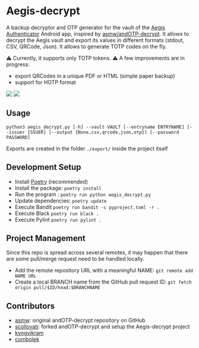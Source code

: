# Aegis-decrypt
A backup decryptor and OTP generator for the vault of the [Aegis Authenticator](https://github.com/beemdevelopment/Aegis/) Android app, inspired by [asmw/andOTP-decrypt](https://github.com/asmw/andOTP-decrypt). It allows to decrypt the Aegis vault and export its values in different formats (stdout, CSV, QRCode, Json). It allows to generate TOTP codes on the fly.

:warning: Currently, it supports only TOTP tokens.
:warning: A few improvements are in progress:
- export QRCodes in a unique PDF or HTML (simple paper backup)
- support for HOTP format

[![](https://img.shields.io/static/v1?label=Gitlab&message=Aegis-decrypt&style=for-the-badge&logo=gitlab)](https://gitlab.com/scollovati/Aegis-decrypt)
[![](https://img.shields.io/static/v1?label=Github&message=Aegis-decrypt&style=for-the-badge&logo=github)](https://github.com/scollovati/Aegis-decrypt)
## Usage
```
python3 aegis_decrypt.py [-h] --vault VAULT [--entryname ENTRYNAME] [--issuer ISSUER] [--output {None,csv,qrcode,json,otp}] [--password PASSWORD]
```
Exports are created in the folder `./export/` inside the project itself

## Development Setup

- Install [Poetry](https://python-poetry.org/docs/#installation)  (recommended)
- Install the package: `poetry install`
- Run the program : `poetry run python aegis_decrypt.py`
- Update dependencies: `poetry update`
- Execute Bandit `poetry run bandit -c pyproject.toml -r .`
- Execute Black `poetry run black .`
- Execute Pylint `poetry run pylint .`

## Project Management
Since this repo is spread across several remotes, it may happen that there are some pull/merge request need to be handled locally.
- Add the remote repository URL with a meaningful NAME: `git remote add NAME URL `
- Create a local BRANCH name from the GitHub pull request ID: `git fetch origin pull/$ID/head:$BRANCHNAME`

## Contributors
- [asmw](https://github.com/asmw): original andOTP-decrypt repository on GitHub
- [scollovati](https://gitlab.com/scollovati/): forked andOTP-decrypt and setup the Aegis-decrypt project
- [kvngvikram](https://github.com/kvngvikram)
- [combolek](https://github.com/combolek)
